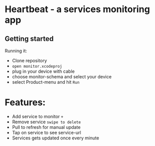 # Heartbeat - a services monitoring app

## Getting started

Running it:
- Clone repository
- `open monitor.xcodeproj`
- plug in your device with cable
- choose monitor-schema and select your device
- select Product-menu and hit `Run`

# Features:
- Add service to monitor `+`
- Remove service `swipe to delete`
- Pull to refresh for manual update
- Tap on service to see service-url
- Services gets updated once every minute
